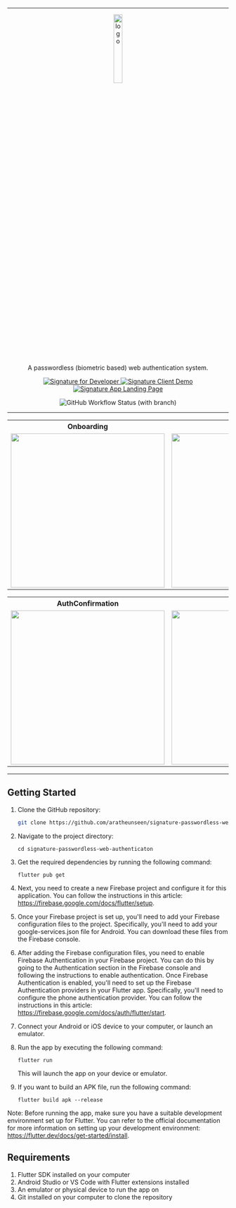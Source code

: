 <hr/>
<p align="center">
  <img src="https://user-images.githubusercontent.com/62181222/187184324-f40200f1-69e6-4b88-bda7-c314812c7de9.png" alt="logo" width="20%" />
</p>

<p align="center">
  A passwordless (biometric based) web authentication system.
</p>

<p align="center">
  <a href="https://github.com/aratheunseen/signature-for-developers">
    <img src="https://img.shields.io/badge/signature%20for%20developers-017CEE.svg?style=for-the-badge&logoColor=white" alt="Signature for Developer" />
  </a>
  <a href="https://github.com/aratheunseen/signature-client-demo">
    <img src="https://img.shields.io/badge/signature%20client%20demo-E6526F.svg?style=for-the-badge&logoColor=white" alt="Signature Client Demo" />
  </a>
  <a href="https://github.com/aratheunseen/signature-app-landing-page">
    <img src="https://img.shields.io/badge/Signature%20Website-%232C5263.svg?style=for-the-badge&logoColor=white" alt="Signature App Landing Page" />
  </a>
</p>

<p align="center">
  <img alt="GitHub Workflow Status (with branch)" src="https://img.shields.io/github/actions/workflow/status/aratheunseen/signature-passwordless-web-authenticaton/test.yml?branch=main&label=Build&style=for-the-badge">
</p>

<hr/>

<table align="center">
  <tr>
    <th>Onboarding</th>
    <th>SignUp</th>
    <th>LockScreen</th>
  </tr>
  <tr>
    <td><img src="https://user-images.githubusercontent.com/62181222/235098555-e4f869f2-6588-4656-a494-f49135b87e90.PNG" width="350"></td>
    <td><img src="https://user-images.githubusercontent.com/62181222/235098571-dd588f7a-6ab1-4463-8c28-1b562b1086bc.PNG" width="350"></td>
    <td><img src="https://user-images.githubusercontent.com/62181222/235098613-d2f575f8-28e6-4ca4-84e2-471a6fa2eb15.PNG" width="350"></td>
  </tr>
</table>

<table align="center">
  <tr>
    <th>AuthConfirmation</th>
    <th>Homepage</th>
    <th>Settings</th>
  </tr>
  <tr>
    <td><img src="https://user-images.githubusercontent.com/62181222/235098599-f4a08f82-0018-4e90-8bad-69e57b20eae2.PNG" width="350"></td>
    <td><img src="https://user-images.githubusercontent.com/62181222/235098625-26b17e4f-f30c-4d12-97e4-f82bdf8ba594.PNG" width="350"></td>
    <td><img src="https://user-images.githubusercontent.com/62181222/235105504-44d328e9-5510-4601-9729-13e960919b25.PNG" width="350"></td>
  </tr>
</table>

<hr/>

## Getting Started

1. Clone the GitHub repository:
    ```bash
    git clone https://github.com/aratheunseen/signature-passwordless-web-authenticaton.git
    ```

2. Navigate to the project directory:
    ```
    cd signature-passwordless-web-authenticaton
    ```

3. Get the required dependencies by running the following command:
    ```
    flutter pub get
    ```

4. Next, you need to create a new Firebase project and configure it for this application. You can follow the instructions in this article: https://firebase.google.com/docs/flutter/setup.

5. Once your Firebase project is set up, you'll need to add your Firebase configuration files to the project. Specifically, you'll need to add your google-services.json file for Android. You can download these files from the Firebase console.

6. After adding the Firebase configuration files, you need to enable Firebase Authentication in your Firebase project. You can do this by going to the Authentication section in the Firebase console and following the instructions to enable authentication. Once Firebase Authentication is enabled, you'll need to set up the Firebase Authentication providers in your Flutter app. Specifically, you'll need to configure the phone authentication provider. You can follow the instructions in this article: https://firebase.google.com/docs/auth/flutter/start.

7. Connect your Android or iOS device to your computer, or launch an emulator.

8. Run the app by executing the following command:
    ```
    flutter run
    ```
    This will launch the app on your device or emulator.

9. If you want to build an APK file, run the following command:
    ```
    flutter build apk --release
    ```

Note: Before running the app, make sure you have a suitable development environment set up for Flutter. You can refer to the official documentation for more information on setting up your development environment: https://flutter.dev/docs/get-started/install.


## Requirements

1. Flutter SDK installed on your computer
2. Android Studio or VS Code with Flutter extensions installed
3. An emulator or physical device to run the app on
4. Git installed on your computer to clone the repository
